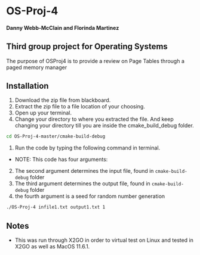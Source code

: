 # OS-Proj-4

#### Danny Webb-McClain and Florinda Martinez

## Third group project for Operating Systems

The purpose of OSProj4 is to provide a review on Page Tables through a paged memory manager

## Installation

1. Download the zip file from blackboard.
2. Extract the zip file to a file location of your choosing.
3. Open up your terminal.
4. Change your directory to where you extracted the file. And keep changing your directory till you are inside the cmake_build_debug folder.

```bash
cd OS-Proj-4-master/cmake-build-debug
```
1. Run the code by typing the following command in terminal.
- NOTE: This code has four arguments:
2. The second argument determines the input file, found in `cmake-build-debug` folder
3. The third argument determines the output file, found in `cmake-build-debug` folder
4. the fourth argument is a seed for random number generation

```bash
./OS-Proj-4 infile1.txt output1.txt 1
```

## Notes
- This was run through X2GO in order to virtual test on Linux and tested in X2GO as well as MacOS 11.6.1.